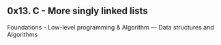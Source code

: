## 0x13. C - More singly linked lists
Foundations - Low-level programming & Algorithm ― Data structures and Algorithms
